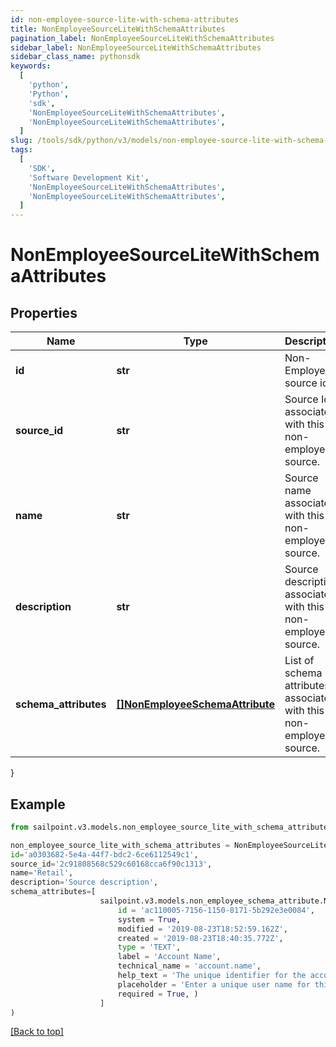 ```yaml
---
id: non-employee-source-lite-with-schema-attributes
title: NonEmployeeSourceLiteWithSchemaAttributes
pagination_label: NonEmployeeSourceLiteWithSchemaAttributes
sidebar_label: NonEmployeeSourceLiteWithSchemaAttributes
sidebar_class_name: pythonsdk
keywords:
  [
    'python',
    'Python',
    'sdk',
    'NonEmployeeSourceLiteWithSchemaAttributes',
    'NonEmployeeSourceLiteWithSchemaAttributes',
  ]
slug: /tools/sdk/python/v3/models/non-employee-source-lite-with-schema-attributes
tags:
  [
    'SDK',
    'Software Development Kit',
    'NonEmployeeSourceLiteWithSchemaAttributes',
    'NonEmployeeSourceLiteWithSchemaAttributes',
  ]
---
```


# NonEmployeeSourceLiteWithSchemaAttributes

## Properties

| Name | Type | Description | Notes |
| --- | --- | --- | --- |
| **id** | **str** | Non-Employee source id. | [optional] |
| **source_id** | **str** | Source Id associated with this non-employee source. | [optional] |
| **name** | **str** | Source name associated with this non-employee source. | [optional] |
| **description** | **str** | Source description associated with this non-employee source. | [optional] |
| **schema_attributes** | [**[]NonEmployeeSchemaAttribute**](non-employee-schema-attribute) | List of schema attributes associated with this non-employee source. | [optional] |

}

## Example

```python
from sailpoint.v3.models.non_employee_source_lite_with_schema_attributes import NonEmployeeSourceLiteWithSchemaAttributes

non_employee_source_lite_with_schema_attributes = NonEmployeeSourceLiteWithSchemaAttributes(
id='a0303682-5e4a-44f7-bdc2-6ce6112549c1',
source_id='2c91808568c529c60168cca6f90c1313',
name='Retail',
description='Source description',
schema_attributes=[
                    sailpoint.v3.models.non_employee_schema_attribute.NonEmployeeSchemaAttribute(
                        id = 'ac110005-7156-1150-8171-5b292e3e0084',
                        system = True,
                        modified = '2019-08-23T18:52:59.162Z',
                        created = '2019-08-23T18:40:35.772Z',
                        type = 'TEXT',
                        label = 'Account Name',
                        technical_name = 'account.name',
                        help_text = 'The unique identifier for the account',
                        placeholder = 'Enter a unique user name for this account.',
                        required = True, )
                    ]
)

```

[[Back to top]](#)
